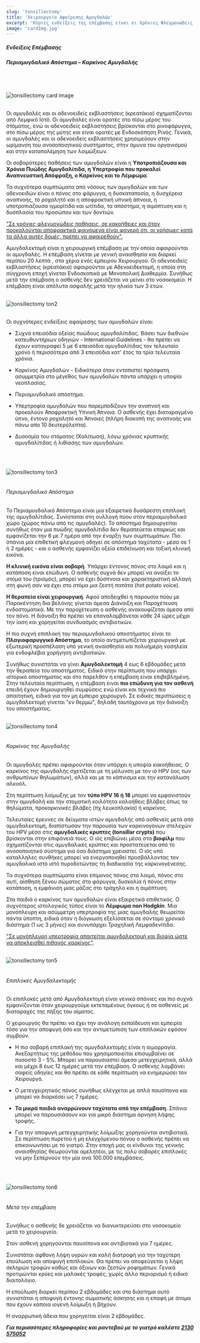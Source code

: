 ```yaml
---
slug: 'tonsillectomy'
title: 'Χειρουργείο Αφαίρεσης Αμυγδαλών'
excerpt: 'Κύριες ενδείξεις της επέμβασης είναι οι Χρόνιες Φλεγμονώδεις Παθήσεις, οι Κακοήθειες και το Λέμφωμα και η Αποφρακτική Υπνική Άπνοια.'
image: 'cardImg.jpg'
---
```

##### Ενδείξεις Επέμβασης
##### Περιαμυγδαλικό Απόστημα – Καρκίνος Αμυγδαλής
<br/>
<br/>

![tonsillectomy card image](cardImg.jpg)
<br/>
<br/>

Οι αμυγδαλές και οι αδενοειδείς εκβλαστήσεις (κρεατάκια) σχηματίζονται από Λεμφικό Ιστό. Οι αμυγδαλές είναι ορατές στο πίσω μέρος του στόματος, ενώ οι αδενοειδείς εκβλαστήσεις βρίσκονται στο ρινοφάρυγγα, στο πίσω μέρος της μύτης και είναι ορατές με Ενδοσκόπηση Ρινός. Γενικά, οι αμυγδαλές και οι αδενοειδείς εκβλαστήσεις χρησιμεύουν στην ωρίμανση του ανοσοποιητικού συστήματος, στην άμυνα του οργανισμού και στην καταπολέμηση των λοιμώξεων.

Οι σοβαρότερες παθήσεις των αμυγδαλών είναι η **Υποτροπιάζουσα και Χρόνια Πυώδης Αμυγδαλίτιδα, η Υπερτροφία που προκαλεί Αναπνευστική Απόφραξη, ο Καρκίνος και το Λέμφωμα**.

Τα συχνότερα συμπτώματα από νόσους των αμυγδαλών και των αδενοειδών είναι ο πόνος στο φάρυγγα, η δυσκαταποσία, η δυσχέρεια αναπνοής, το ροχαλητό και η αποφρακτική υπνική άπνοια, η υποτροπιάζουσα ιγμορίτιδα και ωτίτιδα, τα απόστημα, η αιμόπτυση και η δυσπλασία του προσώπου και των δοντιών.

<u>"Σε χρόνιες φλεγμονώδεις παθήσεις, σε κακοήθειες και όταν προκαλούνται αποφρακτικά φαινόμενα είναι φανερό ότι, οι χρήσιμες κατά τα άλλα αυτές δομές, πρέπει να αφαιρεθούν".</u>

Αμυγδαλεκτομή είναι η χειρουργική επέμβαση με την οποία αφαιρούνται οι αμυγδαλές. Η επέμβαση γίνεται με γενική αναισθησία και διαρκεί περίπου 20 λεπτά , στα χέρια ενός έμπειρου Χειρουργού. Οι αδενοειδείς εκβλαστήσεις (κρεατάκια) αφαιρούνται με Αδενοειδεκτομή, η οποία στη σύγχρονη εποχή γίνεται Ενδοσκοπικά με Μονοπολική Διαθερμία. Συνήθως μετά την επέμβαση ο ασθενής δεν χρειάζεται να μείνει στο νοσοκομείο. Η επέμβαση είναι απόλυτα ασφαλής μετά την ηλικία των 3 ετών.
<br/>
<br/>

![tonsillectomy ton2](ton2.jpg)
<br/>
<br/>


Οι συχνότερες ενδείξεις αφαίρεσης των αμυγδαλών είναι:

* Συχνά επεισόδια οξείας πυώδους αμυγδαλίτιδας. 
Βάσει των διεθνών κατευθυντήριων οδηγιών - International Guidelines - θα πρέπει να έχουν καταγραφεί 5 με 6 επεισόδια αμυγδαλίτιδας τον τελευταίο χρόνο ή περισσότερα από 3 επεισόδια κατ' έτος τα τρία τελευταία χρόνια.

* Καρκίνος Αμυγδαλών - Ειδικότερα όταν εντοπιστεί πρόσφατη ασυμμετρία στο μέγεθος των αμυγδαλών πάντα υπάρχει η υποψία νεοπλασίας.

* Περιαμυγδαλικό απόστημα.

* Υπερτροφία αμυγδαλών που παρεμποδίζουν την αναπνοή και προκαλούν Αποφρακτική Υπνική Άπνοια. Ο ασθενής έχει διαταραγμένο ύπνο, έντονο ροχαλητό και Άπνοιες (πλήρη διακοπή της αναπνοής για πάνω απο 10 δευτερόλεπτα).

* Δυσοσμία του στόματος (Χαλίτωση), λόγω χρόνιας κρυπτικής αμυγδαλίτιδας ή λιθίασης των αμυγδαλών.
<br/>
<br/>

![tonsillectomy ton3](ton3.jpg)
<br/>
<br/>


###### Περιαμυγδαλικό Απόστημα

Το Περιαμυγδαλικό Απόστημα είναι μια εξαιρετικά δυσάρεστη επιπλοκή της αμυγδαλίτιδας. Συνίσταται στη συλλογή πύου στον περιαμυγδαλικό χώρο (χώρος πάνω από τις αμυγδαλές). Το απόστημα δημιουργείται συνήθως όταν μια πυώδης αμυγδαλίτιδα δεν θεραπεύεται επαρκώς και εμφανίζεται την 6 με 7 ημέρα από την έναρξη των συμπτωμάτων. Πιο σπάνια μια επιθετική φλεγμονή οδηγεί σε απόστημα ταχύτατα - μέσα σε 1 ή 2 ημέρες - και ο ασθενής εμφανίζει οξεία επιδείνωση και τοξική κλινική εικόνα. 

**Η κλινική εικόνα είναι σοβαρή**. Υπάρχει έντονος πόνος στο λαιμό και η κατάποση είναι επώδυνη. Ο ασθενής συχνά δεν μπορεί να ανοίξει το στόμα του (τρισμός), μπορεί να έχει δύσπνοια και χαρακτηριστική αλλαγή στη φωνή σαν να έχει στο στόμα μια ζεστή πατάτα (hot potato voice).

**Η θεραπεία είναι χειρουργική**. Αφού αποδειχθεί η παρουσία πύου με Παρακέντηση δια βελόνης γίνεται άμεσα Διάνοιξη και Παροχέτευση ενδοστοματικά. Με την παροχέτευση ο ασθενής ανακουφίζεται άμεσα από τον πόνο. Η διάνοιξη θα πρέπει να επαναλαμβάνεται κάθε 24 ώρες μέχρι την ίαση και χορηγείται συνδυασμός αντιβιοτικών. 

Η πιο συχνή επιπλοκή του περιαμυγδαλικού αποστήματος είναι το **Πλαγιοφαρυγγικό Απόστημα**, το οποίο αντιμετωπίζεται χειρουργικά με εξωτερική προσπέλαση υπό γενική αναισθησία και πολυήμερη νοσηλεία για ενδοφλέβια χορήγηση αντιβιοτικών.

Συνήθως συνιστάται να γίνει **Αμυγδαλεκτομή** 4 εως 6 εβδομάδες μετά την θεραπεία του αποστήματος. Ειδικά στην περίπτωση που υπάρχει ιστορικό αποστήματος και στο παρελθόν η επέμβαση είναι επιβεβλημένη. Στην τελευταία περίπτωση, η επέμβαση ειναι **πιο επώδυνη για τον ασθενή** επειδή έχουν δημιουργηθεί συμφύσεις ενώ είναι και τεχνικά πιο απαιτητική, ειδικά για τον μη έμπειρο χειρουργό. Σε ειδικές περιπτώσεις η αμυγδαλεκτομή γίνεται "εν θερμώ", δηλαδή ταυτόχρονα με την διάνοιξη του αποστήματος.
<br/>
<br/>

![tonsillectomy ton4](ton4.jpg)
<br/>
<br/>

###### Καρκίνος της Αμυγδαλής

Οι αμυγδαλές πρέπει αφαιρούνται όταν υπάρχει η υποψία κακοήθειας. Ο καρκίνος της αμυγδαλής σχετίζεται με τη μόλυνση με τον ιό HPV (ιος των ανθρωπίνων θηλωμάτων), αλλά και με το κάπνισμα και την κατανάλωση αλκοόλ.

Στη περίπτωση λοίμωξης με τον **τύπο HPV 16 ή 18** μπορεί να εμφανιστούν στην αμυγδαλή και την στοματική κοιλότητα καλοήθεις βλάβες όπως τα θηλώματα, προκαρκινικές βλάβες (πχ λευκοπλακία) ή καρκίνος.

Τελευταίες έρευνες σε δείγματα ιστών αμυγδαλής από ασθενείς μετά από αμυγδαλεκτομή, διαπίστωσαν την παρουσία των καρκινογόνων στελεχών του HPV μέσα στις **αμυγδαλικές κρυπτες  (tonsillar crypts)** που βρίσκονται στην επιφάνειά τους. Ο ιός επιβιώνει μέσα στα **βιοφίλμ** που σχηματίζονται στις αμυγδαλικές κρύπτες και προστατεύεται από το ανοσοποιητικό σύστημα για όσο διάστημα χρειαστεί. Ο ιός υπό καταλληλες συνθήκες μπορεί να ενεργοποιηθεί προσβάλλοντας τον αμυγδαλικό ιστό ιστό πυροδοτώντας τη διαδικασία της καρκινογένεσης.

Τα συχνότερα συμπτώματα είναι επίμονος πόνος στο λαιμό, πόνος στο αυτί, αίσθηση ξένου σώματος στο φάρυγγα, δυσκολία ή πόνος στην κατάποση, η εμφάνιση μιας μάζας στο τράχηλο και η αιμόπτυση.  

Στα παιδιά ο καρκίνος των αμυγδαλών είναι εξαιρετικά επιθετικός. Ο συχνότερος ιστολογικός τύπος είναι το **Λέμφωμα non Hodgkin**. Μια μονόπλευρη και ασύμμετρη υπερτροφία της μιας αμυγδαλής θεωρείται πάντα ύποπτη, ειδικά όταν η διόγκωση εξελίσσεται σε σύντομο χρονικό διάστημα (1 ως 3 μήνες) και συνυπάρχει Τραχηλική Λεμφαδενίτιδα. 

<u>"Σε μονόπλευρη υπερτροφία απαιτείται αμυγδαλεκτομή και βιοψία ώστε να αποκλεισθεί πιθανός καρκίνος"</u>. 
<br/>
<br/>

![tonsillectomy ton5](ton5.jpg)
<br/>
<br/>

###### Επιπλοκές Αμυγδαλεκτομής

Οι επιπλοκές μετά από Αμυγδαλεκτομή είναι γενικά σπάνιες και πιο συχνά εμφανίζονται όταν χειρουργούμε εκτεταμένους όγκους ή σε ασθενείς με διαταραχές της πήξης του αίματος.

Ο χειρουργός θα πρέπει να έχει την ανάλογη εκπαίδευση και εμπειρία τόσο για την αποφυγή όσο και την αντιμετώπιση των επιπλοκών εφόσον συμβούν.

* Η πιο σοβαρή επιπλοκή της αμυγδαλεκτομής είναι η αιμορραγία. Ανεξαρτήτως της μεθόδου που χρησιμοποιείται επισυμβαίνει σε ποσοστό 3 - 5%. Μπορεί να παρουσιαστεί άμεσα μετεγχειρητικά, αλλά και μέχρι 8 έως 12 ημέρες μετά την επέμβαση. Ο ασθενής λαμβάνει σαφείς οδηγίες και θα πρέπει σε κάθε περίπτωση να ενημερώσει τον Χειρουργό. 

* Ο μετεγχειρητικός πόνος συνήθως ελέγχεται με απλά παυσίπονα και μπορεί να διαρκέσει ως 7 ημέρες.

* **Τα μικρά παιδιά αναρρώνουν ταχύτατα από την επέμβαση**. Σπάνια μπορεί να παρουσιάσουν και για μικρό διάστημα άρνηση λήψης τροφής.

* Για την αποφυγή μετεγχειρητικής λοίμωξης χορηγούνται αντιβιοτικά. Σε περίπτωση πυρετού ή μη ελεγχόμενου πόνου ο ασθενής πρέπει να επικοινωνήσει με το γιατρό.
Στην εποχή μας οι κίνδυνοι της γενικής αναισθησίας θεωρούνται αμελητέοι, με τις πολύ σοβαρές επιπλοκές να μην ξεπερνούν την μία ανά 100.000 επεμβάσεις.
<br/>
<br/>

![tonsillectomy ton6](ton6.jpg)
<br/>
<br/>


###### Μετά την επέμβαση

Συνήθως ο ασθενής δε χρειάζεται να διανυκτερεύσει στο νοσοκομείο μετά το χειρουργείο. 

Στον ασθενή χορηγούνται παυσίπονα και αντιβιοτικά για 7 ημέρες. 

Συνιστάται άφθονη λήψη υγρών και καλή διατροφή για την ταχύτερη επούλωση και αποφυγή επιπλοκών. Θα πρέπει να αποφεύγεται η λήψη σκληρών τροφών καθώς και όξινων και ζεστών ροφημάτων. Γενικά προτιμώνται κρύες και μαλακές τροφές, χωρίς άλλο περιορισμό ή ειδικό διαιτολόγιο. 

Η επούλωση διαρκεί περίπου 2 εβδομάδες και στο διάστημα αυτό συνιστάται η αποφυγή έντονης σωματικής άσκησης και η επαφή με άτομα που έχουν κάποια ιογενή λοίμωξη ή βήχουν. 

Η αναρρωτική άδεια που χορηγείται είναι 2 εβδομάδες.

***Για περισσότερες πληροφορίες και ραντεβού με το γιατρό καλέστε [2130 575052](tel:2130575052 "2130 575052")***